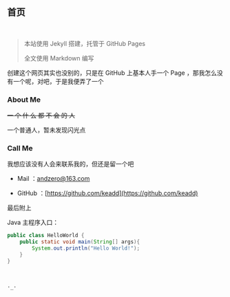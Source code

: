 ## 首页

<br/>

> 本站使用 Jekyll 搭建，托管于 GitHub Pages 
>
> 
>
> 全文使用 Markdown 编写



创建这个网页其实也没别的，只是在 GitHub 上基本人手一个 Page ，那我怎么没有一个呢，对吧，于是我便弄了一个



### About Me

~~一 个 什 么 都 不 会 的 人~~

一个普通人，暂未发现闪光点



### Call Me

我想应该没有人会来联系我的，但还是留一个吧


+ Mail ：andzero@163.com

+ GitHub ：[https://github.com/keadd](https://github.com/keadd)



最后附上

Java 主程序入口：

```java
public class HelloWorld {
    public static void main(String[] args){
        System.out.println("Hello World!");
    }
}
```

<br/>

`·_·`


